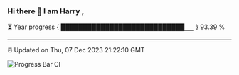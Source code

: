 ### Hi there 👋 I am Harry , 

⏳ Year progress { ████████████████████████████▁▁ } 93.39 %

---

⏰ Updated on Thu, 07 Dec 2023 21:22:10 GMT

![Progress Bar CI](https://github.com/duykhang68/duykhang68/workflows/Progress%20Bar%20CI/badge.svg)
